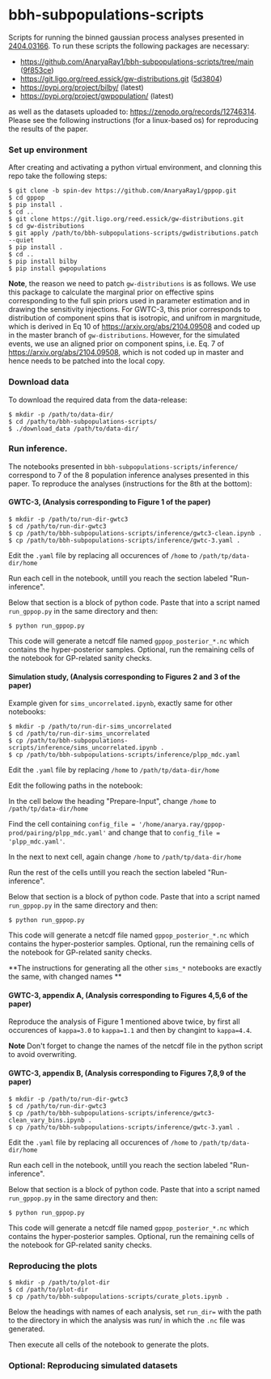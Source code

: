 # bbh-subpopulations-scripts

Scripts for running the binned gaussian process analyses presented in [2404.03166](https://arxiv.org/abs/2404.03166). To run these scripts the following packages are necessary:

- https://github.com/AnaryaRay1/bbh-subpopulations-scripts/tree/main ([9f853ce](https://github.com/AnaryaRay1/gppop/commit/9f853cecc3ab1c5ee4358baaf6876492d59c1945))
- https://git.ligo.org/reed.essick/gw-distributions.git ([5d3804](https://git.ligo.org/reed.essick/gw-distributions/-/commit/5d38045f93cf5367ff031689ea27e1d640f0f3c1))
- https://pypi.org/project/bilby/ (latest)
- https://pypi.org/project/gwpopulation/ (latest)

as well as the datasets uploaded to: https://zenodo.org/records/12746314. Please see the following instructions (for a linux-based os) for reproducing the results of the paper.

### Set up environment

After creating and activating a python virtual environment, and clonning this repo take the following steps:

```
$ git clone -b spin-dev https://github.com/AnaryaRay1/gppop.git
$ cd gppop
$ pip install .
$ cd ..
$ git clone https://git.ligo.org/reed.essick/gw-distributions.git
$ cd gw-distributions
$ git apply /path/to/bbh-subpopulations-scripts/gwdistributions.patch --quiet
$ pip install .
$ cd ..
$ pip install bilby
$ pip install gwpopulations
```

**Note**, the reason we need to patch ```gw-distributions``` is as follows. We use this package to calculate the marginal prior on effective spins corresponding to the full spin priors used in parameter estimation and in drawing the sensitivity injections. For GWTC-3, this prior corresponds to distribution of component spins that is isotropic, and unifrom in margnitude, which is derived in Eq 10 of https://arxiv.org/abs/2104.09508 and coded up in the master branch of ```gw-distributions```. However, for the simulated events, we use an aligned prior on component spins, i.e. Eq. 7 of https://arxiv.org/abs/2104.09508, which is not coded up in master and hence needs to be patched into the local copy.

### Download data 

To download the required data from the data-release:

```
$ mkdir -p /path/to/data-dir/
$ cd /path/to/bbh-subpopulations-scripts/
$ ./download_data /path/to/data-dir/
```

### Run inference.

The notebooks presented in ```bbh-subpopulations-scripts/inference/``` correspond to 7 of the 8 population inference analyses presented in this paper. To reproduce the analyses (instructions for the 8th at the bottom):

#### GWTC-3, (Analysis corresponding to Figure 1 of the paper)

```
$ mkdir -p /path/to/run-dir-gwtc3
$ cd /path/to/run-dir-gwtc3
$ cp /path/to/bbh-subpopulations-scripts/inference/gwtc3-clean.ipynb .
$ cp /path/to/bbh-subpopulations-scripts/inference/gwtc-3.yaml .
```
Edit the ```.yaml``` file by replacing all occurences of ```/home``` to ```/path/tp/data-dir/home```

Run each cell in the notebook, untill you reach the section labeled "Run-inference".

Below that section is a block of python code. Paste that into a script named ```run_gppop.py``` in the same directory and then:

```
$ python run_gppop.py
```
This code will generate a netcdf file named ```gppop_posterior_*.nc``` which contains the hyper-posterior samples. Optional, run the remaining cells of the notebook for GP-related sanity checks.



#### Simulation study, (Analysis corresponding to Figures 2 and 3 of the paper)

Example given for ```sims_uncorrelated.ipynb```, exactly same for other notebooks:

```
$ mkdir -p /path/to/run-dir-sims_uncorrelated
$ cd /path/to/run-dir-sims_uncorrelated
$ cp /path/to/bbh-subpopulations-scripts/inference/sims_uncorrelated.ipynb .
$ cp /path/to/bbh-subpopulations-scripts/inference/plpp_mdc.yaml
```
Edit the ```.yaml``` file by replacing ```/home``` to ```/path/tp/data-dir/home```

Edit the following paths in the notebook:

In the cell below the heading "Prepare-Input", change ```/home``` to ```/path/tp/data-dir/home```

Find the cell containing ```config_file = '/home/anarya.ray/gppop-prod/pairing/plpp_mdc.yaml'``` and change that to ```config_file = 'plpp_mdc.yaml'```.

In the next to next cell, again change ```/home``` to ```/path/tp/data-dir/home```

Run the rest of the cells untill you reach the section labeled "Run-inference".

Below that section is a block of python code. Paste that into a script named ```run_gppop.py``` in the same directory and then:

```
$ python run_gppop.py
```
This code will generate a netcdf file named ```gppop_posterior_*.nc``` which contains the hyper-posterior samples. Optional, run the remaining cells of the notebook for GP-related sanity checks.

**The instructions for generating all the other ```sims_*``` notebooks are exactly the same, with changed names **


#### GWTC-3, appendix A, (Analysis corresponding to Figures 4,5,6 of the paper)

Reproduce the analysis of Figure 1 mentioned above twice, by first all occurences of ```kappa=3.0``` to ```kappa=1.1``` and then by changint to ```kappa=4.4```.

**Note** Don't forget to change the names of the netcdf file in the python script to avoid overwriting.

#### GWTC-3, appendix B, (Analysis corresponding to Figures 7,8,9 of the paper)


```
$ mkdir -p /path/to/run-dir-gwtc3
$ cd /path/to/run-dir-gwtc3
$ cp /path/to/bbh-subpopulations-scripts/inference/gwtc3-clean_vary_bins.ipynb .
$ cp /path/to/bbh-subpopulations-scripts/inference/gwtc-3.yaml .
```
Edit the ```.yaml``` file by replacing all occurences of ```/home``` to ```/path/tp/data-dir/home```

Run each cell in the notebook, untill you reach the section labeled "Run-inference".

Below that section is a block of python code. Paste that into a script named ```run_gppop.py``` in the same directory and then:

```
$ python run_gppop.py
```
This code will generate a netcdf file named ```gppop_posterior_*.nc``` which contains the hyper-posterior samples. Optional, run the remaining cells of the notebook for GP-related sanity checks.


### Reproducing the plots
```
$ mkdir -p /path/to/plot-dir
$ cd /path/to/plot-dir
$ cp /path/to/bbh-subpopulations-scripts/curate_plots.ipynb .
```

Below the headings with names of each analysis, set ```run_dir=``` with the path to the directory in which the analysis was run/ in which the ```.nc``` file was generated.

Then execute all cells of the notebook to generate the plots.

### Optional: Reproducing simulated datasets